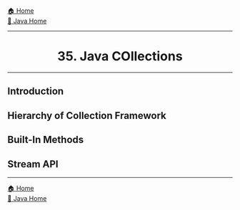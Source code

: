 [🏠 Home](../../../README.md) <br/>
[🍵 Java Home](../Java.md)

<hr/>

<h1 style="text-align: center">35. Java COllections</h1>

<hr/>

## Introduction

## Hierarchy of Collection Framework

## Built-In Methods

## Stream API

<hr/>

[🏠 Home](../../../README.md) <br/>
[🍵 Java Home](../Java.md)